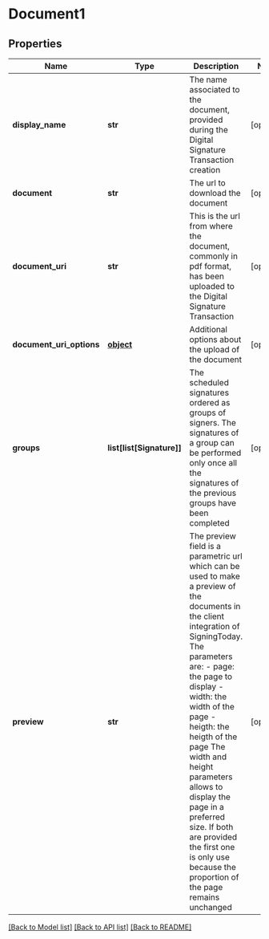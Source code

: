 # Document1

## Properties
Name | Type | Description | Notes
------------ | ------------- | ------------- | -------------
**display_name** | **str** | The name associated to the document, provided during the Digital Signature Transaction creation | [optional] 
**document** | **str** | The url to download the document | [optional] 
**document_uri** | **str** | This is the url from where the document, commonly in pdf format, has been uploaded to the Digital Signature Transaction | [optional] 
**document_uri_options** | [**object**](.md) | Additional options about the upload of the document | [optional] 
**groups** | **list[list[Signature]]** | The scheduled signatures ordered as groups of signers. The signatures of a group can be performed only once all the signatures of the previous groups have been completed  | [optional] 
**preview** | **str** | The preview field is a parametric url which can be used to make a preview of the documents in the client integration of SigningToday. The parameters are:   - page: the page to display   - width: the width of the page   - heigth: the heigth of the page The width and height parameters allows to display the page in a preferred size. If both are provided the first one is only use because the proportion of the page remains unchanged  | [optional] 

[[Back to Model list]](../README.md#documentation-for-models) [[Back to API list]](../README.md#documentation-for-api-endpoints) [[Back to README]](../README.md)


